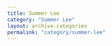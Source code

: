 ```yaml
---
title: Summer Lee
category: "Summer Lee"
layout: archive-categories
permalink: "category/summer-lee"
---
```

